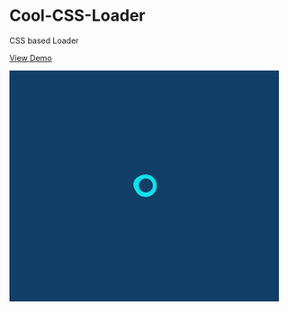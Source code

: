 # Cool-CSS-Loader
CSS based Loader

<a href="http://codepen.io/hunzaboy/pen/ENEJPx">View Demo </a>

<img src="screenshot.png">
